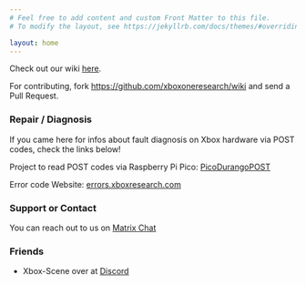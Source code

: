 ```yaml
---
# Feel free to add content and custom Front Matter to this file.
# To modify the layout, see https://jekyllrb.com/docs/themes/#overriding-theme-defaults

layout: home
---
```


Check out our wiki [here](https://xboxoneresearch.github.io/wiki).

For contributing, fork <https://github.com/xboxoneresearch/wiki> and send a Pull Request.

### Repair / Diagnosis

If you came here for infos about fault diagnosis on Xbox hardware via POST codes, check the links below!

Project to read POST codes via Raspberry Pi Pico: [PicoDurangoPOST](https://github.com/xboxoneresearch/PicoDurangoPOST)

Error code Website: [errors.xboxresearch.com](https://errors.xboxresearch.com)

### Support or Contact

You can reach out to us on [Matrix Chat](https://matrix.to/#/#xboxoneresearch_space:matrix.org)

### Friends

- Xbox-Scene over at [Discord](https://discord.gg/VcdSfajQGK)
